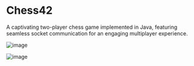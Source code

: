 # Chess42
A captivating two-player chess game implemented in Java, featuring seamless socket communication for an engaging multiplayer experience. 

![image](https://github.com/mkdirer/Chess42/assets/83553257/7a413065-fb62-4dc9-95f4-9ddc510a4519)

![image](https://github.com/mkdirer/Chess42/assets/83553257/e4642de6-c9cf-4e1b-8d07-aeac7dfa6c3f)
